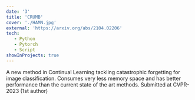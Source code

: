 ```yaml
---
date: '3'
title: 'CRUMB'
cover: './HAMN.jpg'
external: 'https://arxiv.org/abs/2104.02206'
tech:
   - Python
   - Pytorch
   - Script
showInProjects: true
---
```

A new method in Continual Learning tackling catastrophic forgetting for image classification. Consumes very less memory space and has better performance than the current state of the art methods.
Submitted at CVPR-2023 (1st author)

